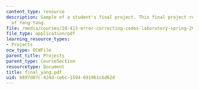 ```yaml
---
content_type: resource
description: Sample of a student's final project. This final project report courtesy
  of Yang Yang.
file: /media/courses/18-413-error-correcting-codes-laboratory-spring-2004/8897d87c424dcebc1594691961c6d62d_final_yang.pdf
file_type: application/pdf
learning_resource_types:
- Projects
ocw_type: OCWFile
parent_title: Projects
parent_type: CourseSection
resourcetype: Document
title: final_yang.pdf
uid: 8897d87c-424d-cebc-1594-691961c6d62d
---
```

